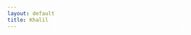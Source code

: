 ```yaml
---
layout: default
title: Khalil
---
```


<style>.media-container{position:fixed;top:0;left:0;width:100%;max-height:100%;max-width:100%;height:auto;overflow-y:auto;overflow-x:hidden;overscroll-behavior:none;scrollbar-width: none;padding-top:0;padding-bottom:160px;}.media-container::-webkit-scrollbar{display: none;} .media-container img,.media-container .media{width:100%;max-width:100%;height:auto;display:block;}.info-container{position:absolute;top:20px;left:20px;background:red;padding:10px 15px;border-radius:5px;display:none;}.info-container h2{margin-bottom:5px;font-size:22px;}.info-container p{font-size:16px;opacity:.8;}.nav-bar{position:fixed;bottom:90px;left:0;width:100%;max-width:100%;height:60px;background:transparent;display:flex;justify-content:space-around;align-items:center;padding:0;}@media screen and (min-width:45em) {.nav-bar {position: absolute;max-width:60%;top:80px;left:50%;transform: translateX(-50%);}.media-container {position: absolute;height:auto;max-height: none;}}.btn{background:transparent;border:none;padding:10px 20px;cursor:pointer;border-radius:0;}.btn svg{display:block;width:30px;color:#fff;}video{width:100%;height:auto;min-height:200px;background:#151b17;}.media .sound-icon{position:absolute;bottom:27px;right:27px;max-width:16px;height:auto;cursor:pointer;z-index:10;user-select:none;-webkit-user-select: none;}.sound-icon img {user-select: none;-webkit-user-drag: none;-webkit-user-select: none;max-width:16px;}button {touch-action: manipulation;}.play-btn,.spinner{position:absolute;top:50%;left:50%;transform:translate(-50%,-50%);z-index:5;display:none;user-select: none;-webkit-user-select: none;}.play-btn{width:100px;height:100px;border-radius:50%;background:url('https://khaliiil.com/static/media/undefined.svg') no-repeat center;background-size:contain;cursor:pointer;border: 2px solid #95a5a6;}.spinner {width: 56px;height: 56px;border-radius: 50%;border: 9px solid #4682B4;opacity:0.8;animation: spinner-bulqg1 0.8s infinite linear alternate, spinner-oaa3wk 1.6s infinite linear;margin: -30px 0 0 -30px;}@keyframes spinner-bulqg1 {0% {clip-path: polygon(50% 50%, 0 0, 50% 0%, 50% 0%, 50% 0%, 50% 0%, 50% 0%);}12.5% {clip-path: polygon(50% 50%, 0 0, 50% 0%, 100% 0%, 100% 0%, 100% 0%, 100% 0%);}25% {clip-path: polygon(50% 50%, 0 0, 50% 0%, 100% 0%, 100% 100%, 100% 100%, 100% 100%);}50% {clip-path: polygon(50% 50%, 0 0, 50% 0%, 100% 0%, 100% 100%, 50% 100%, 0% 100%);}62.5% {clip-path: polygon(50% 50%, 100% 0, 100% 0%, 100% 0%, 100% 100%, 50% 100%, 0% 100%);}75% {clip-path: polygon(50% 50%, 100% 100%, 100% 100%, 100% 100%, 100% 100%, 50% 100%, 0% 100%);}100% {clip-path: polygon(50% 50%, 50% 100%, 50% 100%, 50% 100%, 50% 100%, 50% 100%, 0% 100%);}}@keyframes spinner-oaa3wk {0% {transform: scaleY(1) rotate(0deg);}49.99% {transform: scaleY(1) rotate(135deg);}50% {transform: scaleY(-1) rotate(0deg);}100% {transform: scaleY(-1) rotate(-135deg);}}.image {pointer-events: none;margin-bottom:0;}.error-message {position: absolute;top:0;left:0;width:100%;height:100%;z-index:20;background: #151b17;font-family:Arial;display: none;}.media {position:relative;}.media-container iframe {width:100%;max-width:100%;height:300px;object-fit: none;border: none;}@media screen and (min-width:44em) {.media-container iframe {height:550px;}} </style>
<style>.footer {position: fixed;bottom: 0;left:50%;transform: translateX(-50%);width:100%;max-width: 100%;display: flex;padding:0;margin:0;align-items: center;justify-content: space-around;z-index: var(--z-index-max);}.footer a {user-select:none;-webkit-user-select:none;color: var(--text-color);padding:0;margin:0;padding-bottom: 20px;font-size:20px;text-decoration: none;letter-spacing: 1px;}@media screen and (min-width:45em) {.footer {max-width: 80%;}.footer a {font-size: 19px;}} </style>
</head>
<body>


<div class="media-container" id="media-container"></div><div class="info-container"><h2 id="media-title"></h2><p id="media-description"></p></div>
<div class="nav-bar"><button class="btn" onclick="prevMedia()"><svg viewBox="4 0 22 22" aria-hidden="true" xmlns="http://www.w3.org/2000/svg"><path fill="none" d="M18 4l-8 8 8 8" stroke="white" stroke-width="3" stroke-linejoin="miter"></path></svg></button><button class="btn" onclick="nextMedia()"><svg viewBox="-2 0 22 22" aria-hidden="true" xmlns="http://www.w3.org/2000/svg"><path fill="none" d="M6 4l8 8-8 8" stroke="white" stroke-width="3" stroke-linejoin="miter"></path></svg></button></div>
    
    


<script>
    const mediaItems = [
        {"type": "video", "src": "https://raw.githubusercontent.com/Khalil2000web/Media/main/germany-media/IMG_6443.mov", "poster": "", "alt": "Video", "title": "RENAISSANCE FILM 2024", "id": "video:202435gccf_RENAISSANCE_FILM", "description": "Me at the RENAISSANCE FILM BY BEYONCÉ 2023", "class": null, "target": null},
        {"type": "image", "src": "https://raw.githubusercontent.com/Khalil2000web/Media/main/germany-media/IMG_9255.jpeg", "title": "image:2024_GERMANY_012_", "description": "", "alt": "Image", "class": "image", "target": null},
        {"type": "image", "src": "https://raw.githubusercontent.com/Khalil2000web/Media/main/germany-media/photo-output.jpeg", "title": "image:2024_GERMANY_013_", "description": "", "alt": "Image", "class": "image", "target": null},
        {"type": "image", "src": "https://raw.githubusercontent.com/Khalil2000web/Media/main/germany-media/IMG_6497.jpeg", "title": "image:2024_GERMANY_014_", "description": "", "alt": "Image", "class": "image", "target": null},
        {"type": "image", "src": "https://raw.githubusercontent.com/Khalil2000web/Media/main/germany-media/IMG_6493.jpeg", "title": "image:2024_GERMANY_015_", "description": "", "alt": "Image", "class": "image", "target": null}
    ];

    let currentIndex = getIndexFromURL();

    function getIndexFromURL() {
        const params = new URLSearchParams(window.location.search);
        const mediaId = params.get('media');

        if (!mediaId) return 0;

        const index = mediaItems.findIndex(item => item.id === mediaId);
        return index !== -1 ? index : 0;
    }

    function updateMedia() {
        const e = document.getElementById("media-container");
        e.innerHTML = "";

        const t = mediaItems[currentIndex];

        if (t.type === "image") {
            const a = document.createElement("img");
            a.src = t.src;
            a.alt = t.alt;
            a.className = t.class || "";
            a.style.pointerEvents = "none";

            if (t.target) {
                const link = document.createElement("a");
                link.href = t.target;
                link.target = "_blank";
                link.appendChild(a);
                e.appendChild(link);
            } else {
                e.appendChild(a);
            }
        } else if (t.type === "video") {
            const a = document.createElement("div");
            a.className = "media " + (t.class || "");
            a.innerHTML = `
                <video src="${t.src}" poster="${t.poster}" loop autoplay muted playsinline></video>
                <img src="https://khaliiil.com/static/media/icon-mute.svg" style="max-width:16px" class="sound-icon sound-off-icon">
                <img src="https://khaliiil.com/static/media/icon-volume.svg" style="display:none;max-width:16px;" class="sound-icon sound-on-icon">
                <div class="play-btn"></div>
                <div class="spinner" style="display:block;"></div>
                <div class="error-message" style="display:none;flex-direction:column;gap:20px;padding:20px;">
                    <h2 style="font-size:20px;font-family:Arial;">VIDEO COULD NOT LOAD</h2>
                    <span style="font-size:12px;font-family:Arial;color:#ccc;">The video is unavailable. This may be due to a network issue, an unsupported format, or missing permissions.<br><br>VIDEO ID: ${t.id}.</span>
                    <button style="cursor:pointer;max-width:150px;font-family:arial;font-weight:900;margin:0 auto;" class="retry-btn">Try Again</button>
                </div>`;

            if (t.target) {
                a.style.cursor = "pointer";
                a.addEventListener("click", () => {
                    window.open(t.target, "_blank");
                });
            }

            e.appendChild(a);
            setupVideoPlayer();
        }

        updateButtons();
    }

    function setupVideoPlayer() {
        document.querySelectorAll(".media").forEach(e => {
            const t = e.querySelector("video");
            const a = e.querySelector(".sound-off-icon");
            const n = e.querySelector(".sound-on-icon");
            const o = e.querySelector(".play-btn");
            const r = e.querySelector(".spinner");
            const l = e.querySelector(".error-message");
            const c = e.querySelector(".retry-btn");

            r.style.display = "block";
            t.muted = true;

            a.addEventListener("click", e => {
                e.stopPropagation();
                t.muted = false;
                a.style.display = "none";
                n.style.display = "block";
            });

            n.addEventListener("click", e => {
                e.stopPropagation();
                t.muted = true;
                a.style.display = "block";
                n.style.display = "none";
            });

            t.addEventListener("play", () => {
                o.style.display = "none";
                r.style.display = "none";
            });

            t.addEventListener("pause", () => {
                o.style.display = "block";
            });

            o.addEventListener("click", e => {
                e.stopPropagation();
                t.paused ? t.play() : t.pause();
            });

            t.addEventListener("waiting", () => {
                r.style.display = "block";
            });

            t.addEventListener("playing", () => {
                r.style.display = "none";
            });

            let d;
            t.addEventListener("timeupdate", () => {
                clearTimeout(d);
                r.style.display = "none";
                d = setTimeout(() => {
                    if (!t.paused) {
                        r.style.display = "block";
                    }
                }, 1000);
            });

            t.addEventListener("error", () => {
                r.style.display = "none";
                l.style.display = "flex";
            });

            c.addEventListener("click", e => {
                e.stopPropagation();
                l.style.display = "none";
                r.style.display = "block";
                t.load();
                t.play();
            });
        });
    }

    function updateButtons() {
        const e = document.getElementById("prev-btn");
        const t = document.getElementById("next-btn");

        if (e && t) {
            e.style.pointerEvents = currentIndex === 0 ? "none" : "auto";
            e.style.opacity = currentIndex === 0 ? ".5" : "1";
            t.style.pointerEvents = currentIndex === mediaItems.length - 1 ? "none" : "auto";
            t.style.opacity = currentIndex === mediaItems.length - 1 ? ".5" : "1";
        }
    }

    function nextMedia() {
        if (currentIndex < mediaItems.length - 1) {
            currentIndex++;
            reloadIframeIfNeeded();
            updateMedia();
        }
    }

    function prevMedia() {
        if (currentIndex > 0) {
            currentIndex--;
            reloadIframeIfNeeded();
            updateMedia();
        }
    }

    function reloadIframeIfNeeded() {
        const e = mediaItems[currentIndex];
        if (e.type === "iframe") {
            e.src = e.src;
        }
    }

    document.addEventListener("DOMContentLoaded", () => {
        updateMedia();
        updateButtons();
    });
</script>

<script>document.addEventListener("copy",e=>{const s=window.getSelection();if(!s.rangeCount)return;const r=s.getRangeAt(0),i=r.commonAncestorContainer.querySelector?.("img");if(i){e.preventDefault();e.clipboardData.setData("text/plain",i.alt||"Image cannot be copied");}});</script>